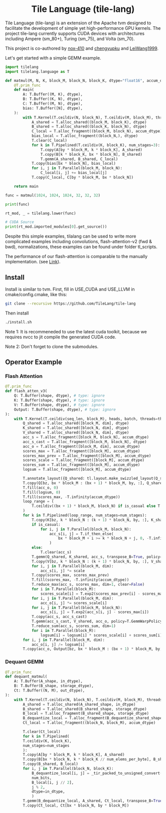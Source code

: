 <!--- Licensed to the Apache Software Foundation (ASF) under one -->
<!--- or more contributor license agreements.  See the NOTICE file -->
<!--- distributed with this work for additional information -->
<!--- regarding copyright ownership.  The ASF licenses this file -->
<!--- to you under the Apache License, Version 2.0 (the -->
<!--- "License"); you may not use this file except in compliance -->
<!--- with the License.  You may obtain a copy of the License at -->

<!---   http://www.apache.org/licenses/LICENSE-2.0 -->

<!--- Unless required by applicable law or agreed to in writing, -->
<!--- software distributed under the License is distributed on an -->
<!--- "AS IS" BASIS, WITHOUT WARRANTIES OR CONDITIONS OF ANY -->
<!--- KIND, either express or implied.  See the License for the -->
<!--- specific language governing permissions and limitations -->
<!--- under the License. -->

<div align="center">

# Tile Language (tile-lang)

</div>

Tile Language (tile-lang) is an extension of the Apache tvm designed to facilitate the development of simple yet high-performance GPU kernels. The project tile-lang currently supports CUDA devices with architectures including Ampere (sm_80+), Turing (sm_75), and Volta (sm_70).

This project is co-authored by [nox-410](https://github.com/nox-410) and [chengyupku](https://github.com/chengyupku) and [LeiWang1999](https://github.com/LeiWang1999).

Let's get started with a simple GEMM example.

```python
import tilelang
import tilelang.language as T

def matmul(M, N, K, block_M, block_N, block_K, dtype="float16", accum_dtype = "float"):
    @T.prim_func
    def main(
        A: T.Buffer((M, K), dtype),
        B: T.Buffer((K, N), dtype),
        C: T.Buffer((M, N), dtype),
        bias: T.Buffer([N], dtype),
    ):
        with T.Kernel(T.ceildiv(N, block_N), T.ceildiv(M, block_M), threads=128) as (bx, by):
            A_shared = T.alloc_shared((block_M, block_K), dtype)
            B_shared = T.alloc_shared((block_K, block_N), dtype)
            C_local = T.alloc_fragment((block_M, block_N), accum_dtype)
            bias_local = T.alloc_fragment((block_N,), dtype)
            T.clear(C_local)
            for k in T.Pipelined(T.ceildiv(K, block_K), num_stages=3):
                T.copy(A[by * block_M, k * block_K], A_shared)
                T.copy(B[k * block_K, bx * block_N], B_shared)
                T.gemm(A_shared, B_shared, C_local)
            T.copy(bias[bx * block_N], bias_local)
            for i, j in T.Parallel(block_M, block_N):
                C_local[i, j] += bias_local[j]
            T.copy(C_local, C[by * block_M, bx * block_N])

    return main

func = matmul(1024, 1024, 1024, 32, 32, 32)

print(func)

rt_mod, _ = tilelang.lower(func)

# CUDA Source
print(rt_mod.imported_modules[0].get_source())

```
Despite this simple examples, tilalang can be used to write more complicated examples including convolutions, flash-attention-v2 (fwd & bwd), normalizations, these examples can be found under folder tl_scripts.

The performance of our flash-attention is comparable to the manually implementation. (see [Link](./tl_doc/flash_perf.md)).

## Install

Install is similar to tvm. First, fill in USE_CUDA and USE_LLVM in cmake/config.cmake, like this:
```bash
git clone --recursive https://github.com/TileLang/tile-lang
```

Then install

```bash
./install.sh
```

Note 1: It is recommeneded to use the latest cuda toolkit, because we requires nvcc to jit compile the generated CUDA code.

Note 2: Don't forget to clone the submodules.

## Operator Example
### Flash Attention
```python
@T.prim_func
def flash_atten_v3(
    Q: T.Buffer(shape, dtype), # type: ignore
    K: T.Buffer(shape, dtype), # type: ignore
    V: T.Buffer(shape, dtype), # type: ignore
    Output: T.Buffer(shape, dtype), # type: ignore
):
    with T.Kernel(T.ceildiv(seq_len, block_M), heads, batch, threads=thread_num) as (bx, by, bz):
        Q_shared = T.alloc_shared([block_M, dim], dtype)
        K_shared = T.alloc_shared([block_N, dim], dtype)
        V_shared = T.alloc_shared([block_N, dim], dtype)
        acc_s = T.alloc_fragment([block_M, block_N], accum_dtype)
        acc_s_cast = T.alloc_fragment([block_M, block_N], dtype)
        acc_o = T.alloc_fragment([block_M, dim], accum_dtype)
        scores_max = T.alloc_fragment([block_M], accum_dtype)
        scores_max_prev = T.alloc_fragment([block_M], accum_dtype)
        scores_scale = T.alloc_fragment([block_M], accum_dtype)
        scores_sum = T.alloc_fragment([block_M], accum_dtype)
        logsum = T.alloc_fragment([block_M], accum_dtype)

        T.annotate_layout({Q_shared: tl.layout.make_swizzled_layout(Q_shared)})
        T.copy(Q[bz, bx * block_M : (bx + 1) * block_M, by, :], Q_shared)
        T.fill(acc_o, 0)
        T.fill(logsum, 0)
        T.fill(scores_max, -T.infinity(accum_dtype))
        loop_range = (
            T.ceildiv((bx + 1) * block_M, block_N) if is_casual else T.ceildiv(seq_len, block_N)
        )
        for k in T.Pipelined(loop_range, num_stages=num_stages):
            T.copy(K[bz, k * block_N : (k + 1) * block_N, by, :], K_shared)
            if is_casual:
                for i, j in T.Parallel(block_M, block_N):
                    acc_s[i, j] = T.if_then_else(
                        bx * block_M + i >= k * block_N + j, 0, -T.infinity(acc_s.dtype)
                    )
            else:
                T.clear(acc_s)
            T.gemm(Q_shared, K_shared, acc_s, transpose_B=True, policy=T.GemmWarpPolicy.FullRow)
            T.copy(V[bz, k * block_N : (k + 1) * block_N, by, :], V_shared)
            for i, j in T.Parallel(block_M, dim):
                acc_s[i, j] *= scale
            T.copy(scores_max, scores_max_prev)
            T.fill(scores_max, -T.infinity(accum_dtype))
            T.reduce_max(acc_s, scores_max, dim=1, clear=False)
            for i in T.Parallel(block_M):
                scores_scale[i] = T.exp2(scores_max_prev[i] - scores_max[i])
            for i, j in T.Parallel(block_M, dim):
                acc_o[i, j] *= scores_scale[i]
            for i, j in T.Parallel(block_M, block_N):
                acc_s[i, j] = T.exp2(acc_s[i, j] - scores_max[i])
            T.copy(acc_s, acc_s_cast)
            T.gemm(acc_s_cast, V_shared, acc_o, policy=T.GemmWarpPolicy.FullRow)
            T.reduce_sum(acc_s, scores_sum, dim=1)
            for i in T.Parallel(block_M):
                logsum[i] = logsum[i] * scores_scale[i] + scores_sum[i]
        for i, j in T.Parallel(block_M, dim):
            acc_o[i, j] /= logsum[i]
        T.copy(acc_o, Output[bz, bx * block_M : (bx + 1) * block_M, by, :])
```

### Dequant GEMM

```python
@T.prim_func
def dequant_matmul(
    A: T.Buffer(A_shape, in_dtype),
    B: T.Buffer(B_shape, storage_dtype),
    Ct: T.Buffer((N, M), out_dtype),
):
    with T.Kernel(T.ceildiv(N, block_N), T.ceildiv(M, block_M), threads=threads) as (bx, by):
        A_shared = T.alloc_shared(A_shared_shape, in_dtype)
        B_shared = T.alloc_shared(B_shared_shape, storage_dtype)
        B_local = T.alloc_fragment(B_shared_shape, storage_dtype)
        B_dequantize_local = T.alloc_fragment(B_dequantize_shared_shape, in_dtype)
        Ct_local = T.alloc_fragment((block_N, block_M), accum_dtype)

        T.clear(Ct_local)
        for k in T.Pipelined(
        T.ceildiv(K, block_K), 
        num_stages=num_stages
        ):
        T.copy(A[by * block_M, k * block_K], A_shared)
        T.copy(B[bx * block_N, k * block_K // num_elems_per_byte], B_shared)
        T.copy(B_shared, B_local)
        for i, j in T.Parallel(block_N, block_K):
            B_dequantize_local[i, j] = _tir_packed_to_unsigned_convert("int", 8)(
            num_bits,
            B_local[i, j // 2],
            j % 2,
            dtype=in_dtype,
            )
        T.gemm(B_dequantize_local, A_shared, Ct_local, transpose_B=True)
        T.copy(Ct_local, Ct[bx * block_N, by * block_M])

```
